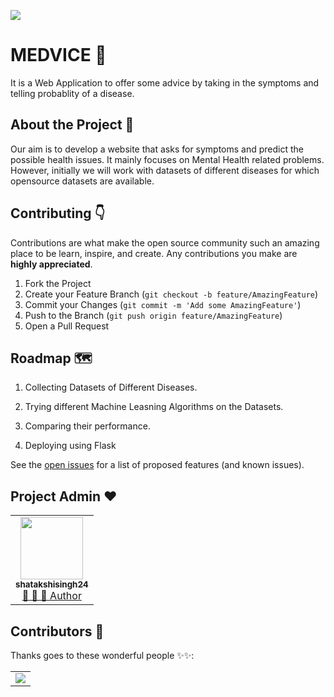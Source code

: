 ![](assets/medvice.gif)
# MEDVICE :heart_decoration:

It is a Web Application to offer some advice by taking in the symptoms and telling probablity of a disease.


## About the Project :thought_balloon:

Our aim is to develop a website that asks for symptoms and predict the possible health issues. It mainly focuses on Mental Health related problems. However, initially we will work with datasets of different diseases for which opensource datasets are available.


## Contributing :point_down:

Contributions are what make the open source community such an amazing place to be learn, inspire, and create. Any contributions you make are **highly appreciated**.

1. Fork the Project
2. Create your Feature Branch (`git checkout -b feature/AmazingFeature`)
3. Commit your Changes (`git commit -m 'Add some AmazingFeature'`)
4. Push to the Branch (`git push origin feature/AmazingFeature`)
5. Open a Pull Request


## Roadmap :world_map:

1. Collecting Datasets of Different Diseases. 

2. Trying different Machine Leasning Algorithms on the Datasets.

3. Comparing their performance.

4. Deploying using Flask

See the [open issues](https://github.com/shatakshisingh24/Medvice/issues) for a list of proposed features (and known issues).

## Project Admin ❤️
<table>
  <tr>
    <td align="center">
            <a href="https://github.com/shatakshisingh24">
              <img src="https://avatars2.githubusercontent.com/u/51313537?v=4" width="100px" alt=""/><br />
              <sub><b>shatakshisingh24</b></sub>
            </a><br/>
            <a href="https://github.com/shatakshisingh24/Medvice/commits?author=shatakshisingh24">   
                👑 👀 💬 Author
            </a>
          </td>
    	</tr>
</table>

## Contributors 🌟

Thanks goes to these wonderful people ✨✨:
<table>
  <tr>
    <td>
       <a href="https://github.com/shatakshisingh24/Medvice/graphs/contributors">
         <img src="https://contrib.rocks/image?repo=shatakshisingh24/Medvice" />
      </a>
    </td>
  </tr>
</table>
